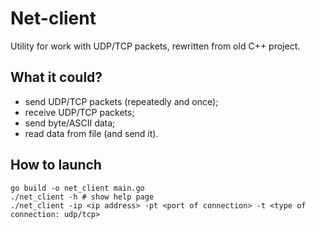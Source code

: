# Net-client
Utility for work with UDP/TCP packets, rewritten from old C++ project.

## What it could?
* send UDP/TCP packets (repeatedly and once);
* receive UDP/TCP packets;
* send byte/ASCII data;
* read data from file (and send it).


## How to launch
```
go build -o net_client main.go
./net_client -h # show help page
./net_client -ip <ip address> -pt <port of connection> -t <type of connection: udp/tcp>
```
